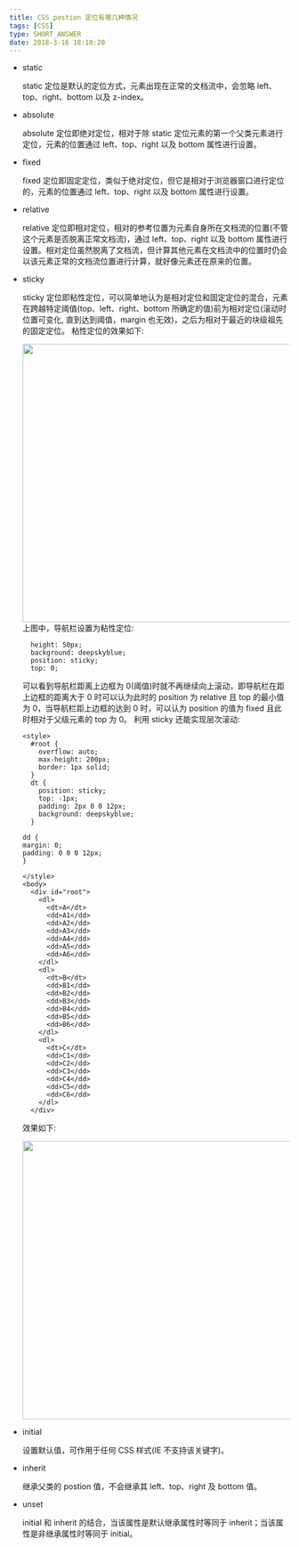 ```yaml
---
title: CSS postion 定位有哪几种情况
tags: [CSS]
type: SHORT_ANSWER
date: 2018-3-16 18:10:20
---
```


- static

  static 定位是默认的定位方式，元素出现在正常的文档流中，会忽略 left、top、right、bottom 以及 z-index。

- absolute

  absolute 定位即绝对定位，相对于除 static 定位元素的第一个父类元素进行定位，元素的位置通过 left、top、right 以及 bottom 属性进行设置。

- fixed

  fixed 定位即固定定位，类似于绝对定位，但它是相对于浏览器窗口进行定位的，元素的位置通过 left、top、right 以及 bottom 属性进行设置。

- relative

  relative 定位即相对定位，相对的参考位置为元素自身所在文档流的位置(不管这个元素是否脱离正常文档流)，通过 left、top、right 以及 bottom 属性进行设置。相对定位虽然脱离了文档流，但计算其他元素在文档流中的位置时仍会以该元素正常的文档流位置进行计算，就好像元素还在原来的位置。

- sticky

  sticky 定位即粘性定位，可以简单地认为是相对定位和固定定位的混合，元素在跨越特定阈值(top、left、right、bottom 所确定的值)前为相对定位(滚动时位置可变化, 直到达到阈值，margin 也无效)，之后为相对于最近的块级祖先的固定定位。
  粘性定位的效果如下:

  <center><img src="https://i.imgur.com/o9ibM8U.gif" width="500" /></center>
  上图中，导航栏设置为粘性定位:

  ```
    height: 50px;
    background: deepskyblue;
    position: sticky;
    top: 0;
  ```

  可以看到导航栏距离上边框为 0(阈值)时就不再继续向上滚动，即导航栏在距上边框的距离大于 0 时可以认为此时的 position 为 relative 且 top 的最小值为 0，当导航栏距上边框的达到 0 时，可以认为 position 的值为 fixed 且此时相对于父级元素的 top 为 0。
  利用 sticky 还能实现层次滚动:

  ```
  <style>
    #root {
      overflow: auto;
      max-height: 200px;
      border: 1px solid;
    }
    dt {
      position: sticky;
      top: -1px;
      padding: 2px 0 0 12px;
      background: deepskyblue;
    }

  dd {
  margin: 0;
  padding: 0 0 0 12px;
  }

  </style>
  <body>
    <div id="root">
      <dl>
        <dt>A</dt>
        <dd>A1</dd>
        <dd>A2</dd>
        <dd>A3</dd>
        <dd>A4</dd>
        <dd>A5</dd>
        <dd>A6</dd>
      </dl>
      <dl>
        <dt>B</dt>
        <dd>B1</dd>
        <dd>B2</dd>
        <dd>B3</dd>
        <dd>B4</dd>
        <dd>B5</dd>
        <dd>B6</dd>
      </dl>
      <dl>
        <dt>C</dt>
        <dd>C1</dd>
        <dd>C2</dd>
        <dd>C3</dd>
        <dd>C4</dd>
        <dd>C5</dd>
        <dd>C6</dd>
      </dl>
    </div>
  ```

  效果如下:

  <center><img src="https://i.imgur.com/ToJToYb.gif" width="500" /></center>

- initial

  设置默认值，可作用于任何 CSS 样式(IE 不支持该关键字)。

- inherit

  继承父类的 postion 值，不会继承其 left、top、right 及 bottom 值。

- unset

  initial 和 inherit 的结合，当该属性是默认继承属性时等同于 inherit；当该属性是非继承属性时等同于 initial。
